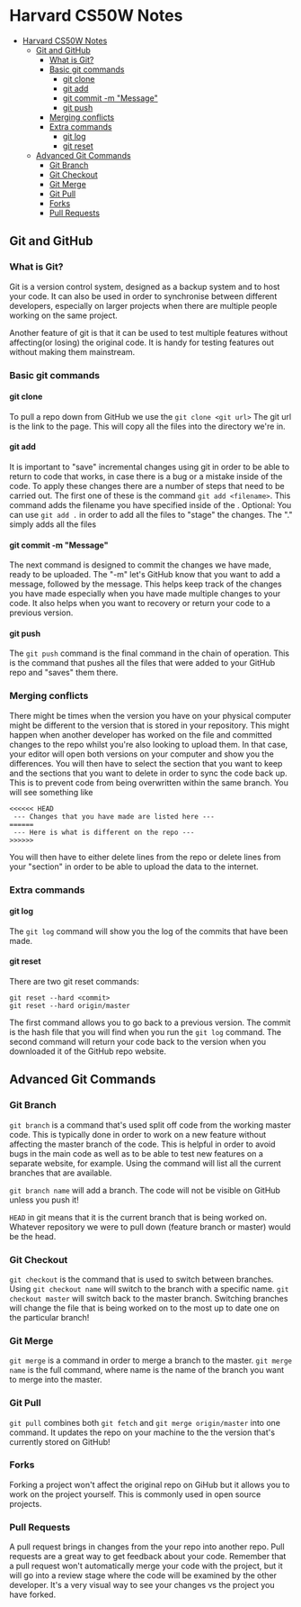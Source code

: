# Harvard CS50W Notes
- [Harvard CS50W Notes](#harvard-cs50w-notes)
  - [Git and GitHub](#git-and-github)
    - [What is Git?](#what-is-git)
    - [Basic git commands](#basic-git-commands)
      - [git clone](#git-clone)
      - [git add](#git-add)
      - [git commit -m "Message"](#git-commit--m-%22message%22)
      - [git push](#git-push)
    - [Merging conflicts](#merging-conflicts)
    - [Extra commands](#extra-commands)
      - [git log](#git-log)
      - [git reset](#git-reset)
  - [Advanced Git Commands](#advanced-git-commands)
    - [Git Branch](#git-branch)
    - [Git Checkout](#git-checkout)
    - [Git Merge](#git-merge)
    - [Git Pull](#git-pull)
    - [Forks](#forks)
    - [Pull Requests](#pull-requests)

## Git and GitHub

### What is Git?
Git is a version control system, designed as a backup system and to host your code.
It can also be used in order to synchronise between different developers, especially on larger projects when there are multiple people working on the same project. 

Another feature of git is that it can be used to test multiple features without affecting(or losing) the original code. It is handy for testing features out without making them mainstream.

### Basic git commands

#### git clone
To pull a repo down from GitHub we use the `git clone <git url>`
The git url is the link to the page. This will copy all the files into the directory we're in. 

#### git add
It is important to "save" incremental changes using git in order to be able to return to code that works, in case there is a bug or a mistake inside of the code. 
To apply these changes there are a number of steps that need to be carried out. 
The first one of these is the command `git add <filename>`.
This command adds the filename you have specified inside of the <filename>. 
Optional: You can use `git add .` in order to add all the files to "stage" the changes. The "." simply adds all the files

#### git commit -m "Message"
The next command is designed to commit the changes we have made, ready to be uploaded. The "-m" let's GitHub know that you want to add a message, followed by the message. This helps keep track of the changes you have made especially when you have made multiple changes to your code. It also helps when you want to recovery or return your code to a previous version.

#### git push
The `git push` command is the final command in the chain of operation. This is the command that pushes all the files that were added to your GitHub repo and "saves" them there. 

### Merging conflicts

There might be times when the version you have on your physical computer might be different to the version that is stored in your repository.
This might happen when another developer has worked on the file and committed changes to the repo whilst you're also looking to upload them.
In that case, your editor will open both versions on your computer and show you the differences. You will then have to select the section that you want to keep and the sections that you want to delete in order to sync the code back up. This is to prevent code from being overwritten within the same branch. 
You will see something like 
```
<<<<<< HEAD
 --- Changes that you have made are listed here ---
======
 --- Here is what is different on the repo ---
>>>>>>
```
You will then have to either delete lines from the repo or delete lines from your "section" in order to be able to upload the data to the internet. 

### Extra commands

#### git log
The `git log` command will show you the log of the commits that have been made.

#### git reset
There are two git reset commands:
```
git reset --hard <commit>
git reset --hard origin/master
```
The first command allows you to go back to a previous version. The commit is the hash file that you will find when you run the `git log` command.
The second command will return your code back to the version when you downloaded it of the GitHub repo website. 

## Advanced Git Commands

### Git Branch
`git branch` is a command that's used split off code from the working master code. This is typically done in order to work on a new feature without affecting the master branch of the code. This is helpful in order to avoid bugs in the main code as well as to be able to test new features on a separate website, for example.
Using the command will list all the current branches that are available. 

`git branch name` will add a branch. The code will not be visible on GitHub unless you push it!

`HEAD` in git means that it is the current branch that is being worked on. Whatever repository we were to pull down (feature branch or master) would be the head.

### Git Checkout
`git checkout` is the command that is used to switch between branches. Using `git checkout name` will switch to the branch with a specific name. `git checkout master` will switch back to the master branch.
Switching branches will change the file that is being worked on to the most up to date one on the particular branch! 

### Git Merge 
`git merge` is a command in order to merge a branch to the master. `git merge name` is the full command, where name is the name of the branch you want to merge into the master.

### Git Pull
`git pull` combines both `git fetch` and `git merge origin/master` into one command. It updates the repo on your machine to the the version that's currently stored on GitHub!

### Forks 
Forking a project won't affect the original repo on GiHub but it allows you to work on the project yourself. This is commonly used in open source projects. 

### Pull Requests
A pull request brings in changes from the your repo into another repo. Pull requests are a great way to get feedback about your code. Remember that a pull request won't automatically merge your code with the project, but it will go into a review stage where the code will be examined by the other developer. 
It's a very visual way to see your changes vs the project you have forked. 



